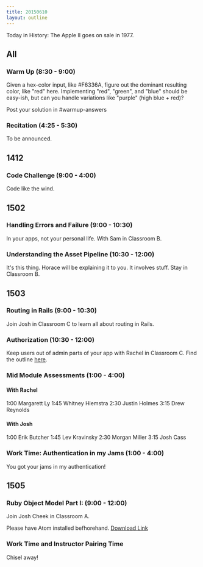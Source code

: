 ```yaml
---
title: 20150610
layout: outline
---
```


Today in History: The Apple II goes on sale in 1977.

## All

### Warm Up (8:30 - 9:00)

Given a hex-color input, like #F6336A, figure out the dominant resulting color, like "red" here. Implementing "red", "green", and "blue" should be easy-ish, but can you handle variations like "purple" (high blue + red)?

Post your solution in #warmup-answers

### Recitation (4:25 - 5:30)

To be announced.

## 1412

### Code Challenge (9:00 - 4:00)

Code like the wind.


## 1502

### Handling Errors and Failure (9:00 - 10:30)

In your apps, not your personal life.  With Sam in Classroom B.

### Understanding the Asset Pipeline (10:30 - 12:00)

It's this thing. Horace will be explaining it to you. It involves stuff. Stay in Classroom B.


## 1503

### Routing in Rails (9:00 - 10:30)

Join Josh in Classroom C to learn all about routing in Rails.

### Authorization (10:30 - 12:00)

Keep users out of admin parts of your app with Rachel in Classroom C. Find the outline [here](https://github.com/turingschool/lesson_plans/blob/master/ruby_02-web_applications_with_ruby/authorization.markdown). 

### Mid Module Assessments (1:00 - 4:00)

#### With Rachel

1:00 Margarett Ly
1:45 Whitney Hiemstra
2:30 Justin Holmes
3:15 Drew Reynolds

#### With Josh 

1:00 Erik Butcher
1:45 Lev Kravinsky
2:30 Morgan Miller
3:15 Josh Cass

### Work Time: Authentication in my Jams (1:00 - 4:00) 

You got your jams in my authentication!


## 1505

### Ruby Object Model Part I: (9:00 - 12:00)

Join Josh Cheek in Classroom A.

Please have Atom installed befhorehand. [Download Link](https://atom.io/)

### Work Time and Instructor Pairing Time

Chisel away!

